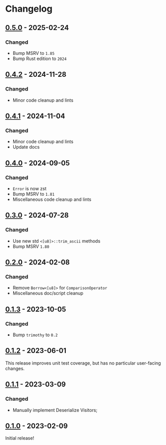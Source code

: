 # Changelog



## [0.5.0](https://github.com/Blobfolio/later_operator/releases/tag/v0.5.0) - 2025-02-24

### Changed

* Bump MSRV to `1.85`
* Bump Rust edition to `2024`



## [0.4.2](https://github.com/Blobfolio/later_operator/releases/tag/v0.4.2) - 2024-11-28

### Changed

* Minor code cleanup and lints



## [0.4.1](https://github.com/Blobfolio/later_operator/releases/tag/v0.4.1) - 2024-11-04

### Changed

* Minor code cleanup and lints
* Update docs



## [0.4.0](https://github.com/Blobfolio/later_operator/releases/tag/v0.4.0) - 2024-09-05

### Changed

* `Error` is now zst
* Bump MSRV to `1.81`
* Miscellaneous code cleanup and lints



## [0.3.0](https://github.com/Blobfolio/later_operator/releases/tag/v0.3.0) - 2024-07-28

### Changed

* Use new std `<[u8]>::trim_ascii` methods
* Bump MSRV `1.80`



## [0.2.0](https://github.com/Blobfolio/later_operator/releases/tag/v0.2.0) - 2024-02-08

### Changed

* Remove `Borrow<[u8]>` for `ComparisonOperator`
* Miscellaneous doc/script cleanup



## [0.1.3](https://github.com/Blobfolio/later_operator/releases/tag/v0.1.3) - 2023-10-05

### Changed

* Bump `trimothy` to `0.2`



## [0.1.2](https://github.com/Blobfolio/later_operator/releases/tag/v0.1.2) - 2023-06-01

This release improves unit test coverage, but has no particular user-facing changes.



## [0.1.1](https://github.com/Blobfolio/later_operator/releases/tag/v0.1.1) - 2023-03-09

### Changed

* Manually implement Deserialize Visitors;



## [0.1.0](https://github.com/Blobfolio/later_operator/releases/tag/v0.1.0) - 2023-02-09

Initial release!
